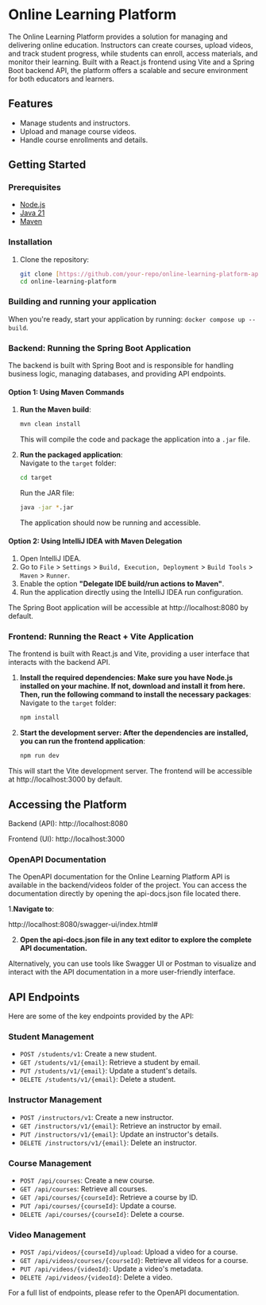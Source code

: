 # Online Learning Platform 

The Online Learning Platform provides a solution for managing and delivering online education. Instructors can create courses, upload videos, and track student progress, while students can enroll, access materials, and monitor their learning. Built with a React.js frontend using Vite and a Spring Boot backend API, the platform offers a scalable and secure environment for both educators and learners.

## Features  

- Manage students and instructors.  
- Upload and manage course videos.  
- Handle course enrollments and details.  

## Getting Started  

### Prerequisites  

- [Node.js](https://nodejs.org/)  
- [Java 21](https://www.oracle.com/java/technologies/javase-jdk21-downloads.html)  
- [Maven](https://maven.apache.org/download.cgi)  

### Installation  

1. Clone the repository:  
    ```bash
    git clone [https://github.com/your-repo/online-learning-platform-api.git](https://github.com/deltasource/mihaela-online-learning-platform.git)
    cd online-learning-platform
    ```  
### Building and running your application

When you're ready, start your application by running:
`docker compose up --build`.

### Backend: Running the Spring Boot Application

The backend is built with Spring Boot and is responsible for handling business logic, managing databases, and providing API endpoints.

#### Option 1: Using Maven Commands  
1. **Run the Maven build**:  
    ```bash
    mvn clean install
    ```  
   This will compile the code and package the application into a `.jar` file.  

2. **Run the packaged application**:  
   Navigate to the `target` folder:  
    ```bash
    cd target
    ```  
   Run the JAR file:  
    ```bash
    java -jar *.jar
    ```  
   The application should now be running and accessible.  

#### Option 2: Using IntelliJ IDEA with Maven Delegation  
1. Open IntelliJ IDEA.  
2. Go to `File` > `Settings` > `Build, Execution, Deployment` > `Build Tools` > `Maven` > `Runner`.  
3. Enable the option **"Delegate IDE build/run actions to Maven"**.  
4. Run the application directly using the IntelliJ IDEA run configuration.
   
The Spring Boot application will be accessible at http://localhost:8080 by default.

### Frontend: Running the React + Vite Application

The frontend is built with React.js and Vite, providing a user interface that interacts with the backend API.

1. **Install the required dependencies: Make sure you have Node.js installed on your machine. If not, download and install it from here. Then, run the following command to install the necessary packages**:
   Navigate to the `target` folder:  
    ```bash
   npm install
    ```  
2. **Start the development server: After the dependencies are installed, you can run the frontend application**:
   
    ```bash
   npm run dev
    ```  
This will start the Vite development server. The frontend will be accessible at http://localhost:3000 by default.

## Accessing the Platform
Backend (API): http://localhost:8080

Frontend (UI): http://localhost:3000

### OpenAPI Documentation 
The OpenAPI documentation for the Online Learning Platform API is available in the backend/videos folder of the project. You can access the documentation directly by opening the api-docs.json file located there.

1.**Navigate to**:

http://localhost:8080/swagger-ui/index.html#
    
2. **Open the api-docs.json file in any text editor to explore the complete API documentation.**

Alternatively, you can use tools like Swagger UI or Postman to visualize and interact with the API documentation in a more user-friendly interface.

## API Endpoints  

Here are some of the key endpoints provided by the API:  

### Student Management  
- `POST /students/v1`: Create a new student.  
- `GET /students/v1/{email}`: Retrieve a student by email.  
- `PUT /students/v1/{email}`: Update a student's details.  
- `DELETE /students/v1/{email}`: Delete a student.  

### Instructor Management  
- `POST /instructors/v1`: Create a new instructor.  
- `GET /instructors/v1/{email}`: Retrieve an instructor by email.  
- `PUT /instructors/v1/{email}`: Update an instructor's details.  
- `DELETE /instructors/v1/{email}`: Delete an instructor.  

### Course Management  
- `POST /api/courses`: Create a new course.  
- `GET /api/courses`: Retrieve all courses.  
- `GET /api/courses/{courseId}`: Retrieve a course by ID.  
- `PUT /api/courses/{courseId}`: Update a course.  
- `DELETE /api/courses/{courseId}`: Delete a course.  

### Video Management  
- `POST /api/videos/{courseId}/upload`: Upload a video for a course.  
- `GET /api/videos/courses/{courseId}`: Retrieve all videos for a course.  
- `PUT /api/videos/{videoId}`: Update a video's metadata.  
- `DELETE /api/videos/{videoId}`: Delete a video.  

For a full list of endpoints, please refer to the OpenAPI documentation.  

